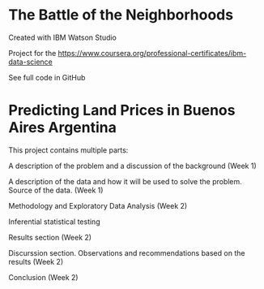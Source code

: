 # **The Battle of the Neighborhoods**
Created with IBM Watson Studio

Project for the <a href= "Coursera's IBM Applied Data Science Capstone course" >https://www.coursera.org/professional-certificates/ibm-data-science</a>

See full code in GitHub

# Predicting Land Prices in Buenos Aires Argentina

This project contains multiple parts:

A description of the problem and a discussion of the background (Week 1)

A description of the data and how it will be used to solve the problem. Source of the data. (Week 1)

Methodology and Exploratory Data Analysis (Week 2)

Inferential statistical testing

Results section (Week 2)

Discurssion section. Observations and recommendations based on the results (Week 2)

Conclusion (Week 2)
